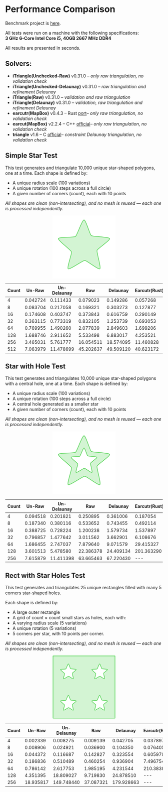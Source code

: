 # Performance Comparison

Benchmark project is [here](https://github.com/iShape-Rust/iTriangle/tree/main/performance).

All tests were run on a machine with the following specifications:  
**3 GHz 6-Core Intel Core i5, 40GB 2667 MHz DDR4**  

All results are presented in seconds.

## Solvers:

- **iTriangle(Unchecked-Raw)** v0.31.0 _– only raw triangulation, no validation check_
- **iTriangle(Unchecked-Delaunay)** v0.31.0 _– raw triangulation and refinement Delaunay_
- **iTriangle(Raw)** v0.31.0 _– validation and raw triangulation_
- **iTriangle(Delaunay)** v0.31.0 _– validation, raw triangulation and refinement Delaunay_
- **earcutr(MapBox)** v0.4.3 – Rust [port](https://crates.io/crates/earcutr)_– only raw triangulation, no validation check_
- **earcut(MapBox)** v2.2.4 – C++ [official](https://github.com/mapbox/earcut.hpp)_– only raw triangulation, no validation check_
- **triangle** v1.6 – C [official](https://www.cs.cmu.edu/~quake/triangle.html)_– constraint Delaunay triangulation, no validation check_


## Simple Star Test

This test generates and triangulate 10,000 unique star-shaped polygons, one at a time.
Each shape is defined by:

- A unique radius scale (100 variations)
- A unique rotation (100 steps across a full circle)
- A given number of corners (count), each with 10 points

_All shapes are clean (non-intersecting), and no mesh is reused — each one is processed independently._

<p align="center">
  <img src="test_0.svg" width="200"/>
</p>

| Count | Un-Raw       | Un-Delaunay  | Raw          | Delaunay     | Earcutr(Rust)|  Earcut(C++) |  Triangle(C) |
|-------|--------------|--------------|--------------|--------------|--------------|--------------|--------------|
| 4     | 0.042724     | 0.111433     | 0.079023     | 0.149286     | 0.057268     | 0.025066     | 0.460071     |
| 8     | 0.083704     | 0.217058     | 0.169321     | 0.303273     | 0.127877     | 0.0668991    | 0.884584     |
| 16    | 0.174608     | 0.403747     | 0.373843     | 0.616759     | 0.290149     | 0.219485     | 1.52763      |
| 32    | 0.363115     | 0.773319     | 0.832105     | 1.253739     | 0.693053     | 0.494215     | 3.07119      |
| 64    | 0.769955     | 1.490260     | 2.077839     | 2.849603     | 1.699206     | 1.2837       | 6.14373      |
| 128   | 1.688746     | 2.911652     | 5.533498     | 6.883017     | 4.253521     | 3.15526      | 11.7701      |
| 256   | 3.465031     | 5.761777     | 16.054511    | 18.574095    | 11.460828    | 8.58501      | 23.1163      |
| 512   | 7.063979     | 11.478699    | 45.202637    | 49.509120    | 40.623172    | 32.9052      | 45.0489      |

## Star with Hole Test

This test generates and triangulates 10,000 unique star-shaped polygons with a central hole, one at a time.
Each shape is defined by:

- A unique radius scale (100 variations)
- A unique rotation (100 steps across a full circle)
- A central hole generated as a smaller star
- A given number of corners (count), each with 10 points

_All shapes are clean (non-intersecting), and no mesh is reused — each one is processed independently._

<p align="center">
  <img src="test_1.svg" width="200"/>
</p>

| Count | Un-Raw       | Un-Delaunay  | Raw          | Delaunay     | Earcutr(Rust)|  Earcut(C++) |  Triangle(C) |
|-------|--------------|--------------|--------------|--------------|--------------|--------------|--------------|
| 4     | 0.094518     | 0.201821     | 0.250895     | 0.361006     | 0.187054     | 0.136161     | 0.801385     |
| 8     | 0.187340     | 0.380116     | 0.533652     | 0.743455     | 0.492114     | 0.454629     | 1.59074      |
| 16    | 0.388725     | 0.728224     | 1.200238     | 1.579734     | 1.537897     | 1.52663      | 3.12989      |
| 32    | 0.796857     | 1.477642     | 3.011562     | 3.662901     | 6.108676     | 5.16188      | 6.21763      |
| 64    | 1.686455     | 2.747037     | 7.879640     | 9.071579     | 29.415327    | 25.1207      | 12.29        |
| 128   | 3.601513     | 5.478580     | 22.386378    | 24.409134    | 201.363290   | 161.923      | 24.6715      |
| 256   | 7.615879     | 11.411398    | 63.665463    | 67.220430    | ---          | ---          | 50.5745      |


## Rect with Star Holes Test

This test generates and triangulates 25 unique rectangles filled with many 5 corners star-shaped holes.

Each shape is defined by:

- A large outer rectangle
- A grid of count × count small stars as holes, each with:
- A varying radius scale (5 variations)
- A unique rotation (5 variations)
- 5 corners per star, with 10 points per corner.

_All shapes are clean (non-intersecting), and no mesh is reused — each one is processed independently._

<p align="center">
  <img src="test_2.svg" width="200"/>
</p>

| Count | Un-Raw       | Un-Delaunay  | Raw          | Delaunay     | Earcutr(Rust)|  Earcut(C++) |  Triangle(C) |
|-------|--------------|--------------|--------------|--------------|--------------|--------------|--------------|
| 4     | 0.002339     | 0.008275     | 0.009139     | 0.042705     | 0.037897     | 0.00531192   | 0.0281862    |
| 8     | 0.008906     | 0.024921     | 0.036900     | 0.104350     | 0.076405     | 0.0431032    | 0.094576     |
| 16    | 0.044372     | 0.116687     | 0.142827     | 0.323554     | 0.605979     | 0.571262     | 0.329305     |
| 32    | 0.186836     | 0.510489     | 0.460254     | 0.936904     | 7.496754     | 8.54836      | 1.34492      |
| 64    | 0.786142     | 2.617753     | 1.985195     | 4.231544     | 210.383871   | 201.28       | 5.86257      |
| 128   | 4.351395     | 18.809027    | 9.719830     | 24.878510    | ---          | ---          | 28.4693      |
| 256   | 18.935817    | 149.748440   | 37.087321    | 179.928663   | ---          | ---          | 175.662      |

